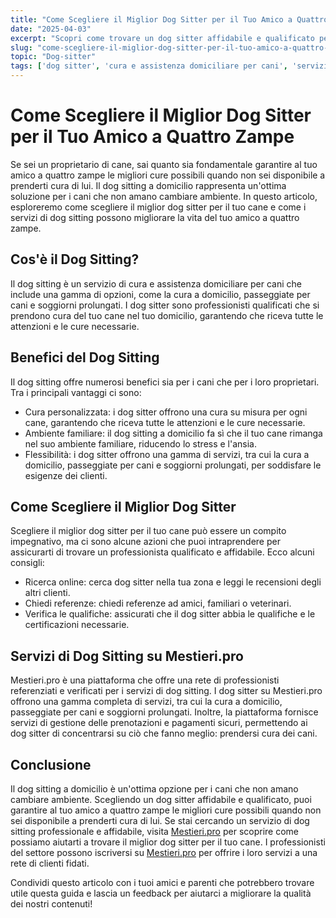 ```yaml
---
title: "Come Scegliere il Miglior Dog Sitter per il Tuo Amico a Quattro Zampe"
date: "2025-04-03"
excerpt: "Scopri come trovare un dog sitter affidabile e qualificato per il tuo cane, e come i servizi di dog sitting possono migliorare la vita del tuo amico a quattro zampe."
slug: "come-scegliere-il-miglior-dog-sitter-per-il-tuo-amico-a-quattro-zampe"
topic: "Dog-sitter"
tags: ['dog sitter', 'cura e assistenza domiciliare per cani', 'servizi per animali']
---
```

# Come Scegliere il Miglior Dog Sitter per il Tuo Amico a Quattro Zampe

Se sei un proprietario di cane, sai quanto sia fondamentale garantire al tuo amico a quattro zampe le migliori cure possibili quando non sei disponibile a prenderti cura di lui. Il dog sitting a domicilio rappresenta un'ottima soluzione per i cani che non amano cambiare ambiente. In questo articolo, esploreremo come scegliere il miglior dog sitter per il tuo cane e come i servizi di dog sitting possono migliorare la vita del tuo amico a quattro zampe.

## Cos'è il Dog Sitting?

Il dog sitting è un servizio di cura e assistenza domiciliare per cani che include una gamma di opzioni, come la cura a domicilio, passeggiate per cani e soggiorni prolungati. I dog sitter sono professionisti qualificati che si prendono cura del tuo cane nel tuo domicilio, garantendo che riceva tutte le attenzioni e le cure necessarie.

## Benefici del Dog Sitting

Il dog sitting offre numerosi benefici sia per i cani che per i loro proprietari. Tra i principali vantaggi ci sono:

* Cura personalizzata: i dog sitter offrono una cura su misura per ogni cane, garantendo che riceva tutte le attenzioni e le cure necessarie.
* Ambiente familiare: il dog sitting a domicilio fa sì che il tuo cane rimanga nel suo ambiente familiare, riducendo lo stress e l'ansia.
* Flessibilità: i dog sitter offrono una gamma di servizi, tra cui la cura a domicilio, passeggiate per cani e soggiorni prolungati, per soddisfare le esigenze dei clienti.

## Come Scegliere il Miglior Dog Sitter

Scegliere il miglior dog sitter per il tuo cane può essere un compito impegnativo, ma ci sono alcune azioni che puoi intraprendere per assicurarti di trovare un professionista qualificato e affidabile. Ecco alcuni consigli:

* Ricerca online: cerca dog sitter nella tua zona e leggi le recensioni degli altri clienti.
* Chiedi referenze: chiedi referenze ad amici, familiari o veterinari.
* Verifica le qualifiche: assicurati che il dog sitter abbia le qualifiche e le certificazioni necessarie.

## Servizi di Dog Sitting su Mestieri.pro

Mestieri.pro è una piattaforma che offre una rete di professionisti referenziati e verificati per i servizi di dog sitting. I dog sitter su Mestieri.pro offrono una gamma completa di servizi, tra cui la cura a domicilio, passeggiate per cani e soggiorni prolungati. Inoltre, la piattaforma fornisce servizi di gestione delle prenotazioni e pagamenti sicuri, permettendo ai dog sitter di concentrarsi su ciò che fanno meglio: prendersi cura dei cani.

## Conclusione

Il dog sitting a domicilio è un'ottima opzione per i cani che non amano cambiare ambiente. Scegliendo un dog sitter affidabile e qualificato, puoi garantire al tuo amico a quattro zampe le migliori cure possibili quando non sei disponibile a prenderti cura di lui. Se stai cercando un servizio di dog sitting professionale e affidabile, visita [Mestieri.pro](https://mestieri.pro/info) per scoprire come possiamo aiutarti a trovare il miglior dog sitter per il tuo cane. I professionisti del settore possono iscriversi su [Mestieri.pro](https://mestieri.pro/info) per offrire i loro servizi a una rete di clienti fidati.

Condividi questo articolo con i tuoi amici e parenti che potrebbero trovare utile questa guida e lascia un feedback per aiutarci a migliorare la qualità dei nostri contenuti!